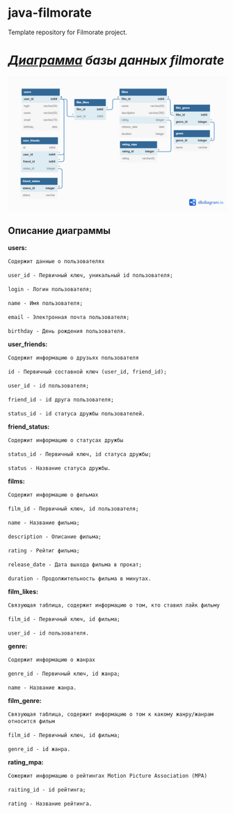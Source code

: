 # java-filmorate
Template repository for Filmorate project.

# *[Диаграмма](https://dbdiagram.io/d/629e6c3f54ce2635276e8216) базы данных filmorate*
![db_diagram](/filmorate_db_diagram.png?raw=true)

## Опиcание диаграммы
 **users:**

    Содержит данные о пользователях

    user_id - Первичный ключ, уникальный id пользователя;

    login - Логин пользователя;

    name - Имя пользователя;

    email - Электронная почта пользователя;

    birthday - День рождения пользователя.
  
  **user_friends:**
     
    Содержит информацию о друзьях пользователя
     
    id - Первичный составной ключ (user_id, friend_id);
     
    user_id - id пользователя;
     
    friend_id - id друга пользователя;
     
    status_id - id статуса дружбы пользователей.
     
  **friend_status:**
     
    Содержит информацию о статусах дружбы
     
    status_id - Первичный ключ, id статуса дружбы;
     
    status - Название статуса дружбы.
    
  **films:**
  
    Содержит информацию о фильмах

    film_id - Первичный ключ, id пользователя;

    name - Название фильма;

    description - Описание фильма;

    rating - Рейтиг фильма;

    release_date - Дата выхода фильма в прокат;

    duration - Продолжительность фильма в минутах.
  
  **film_likes:**
  
    Связующая таблица, содержит информацию о том, кто ставил лайк фильму
  
    film_id - Первичный ключ, id фильма;
  
    user_id - id пользователя.
  
  **genre:**
  
    Содержит информацию о жанрах
  
    genre_id - Первичный ключ, id жанра;
  
    name - Название жанра.
  
  **film_genre:**
  
    Связующая таблица, содержит информацию о том к какому жанру/жанрам относится фильм
  
    film_id - Первичный ключ, id фильма;

    genre_id - id жанра.
  
  **rating_mpa:**
  
    Сожержит информацию о рейтингах Motion Picture Association (МРА)
    
    raiting_id - id рейтинга;
    
    rating - Название рейтинга.
